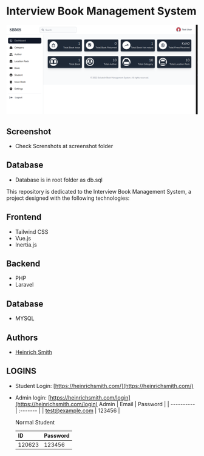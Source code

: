 # Interview Book Management System

![Alt Text](/screenshots/screenshot1.png)

## Screenshot
- Check Screnshots at screenshot folder

## Database
- Database is in root folder as db.sql


This repository is dedicated to the Interview Book Management System, a project designed with the following technologies:

## Frontend
- Tailwind CSS
- Vue.js
- Inertia.js

## Backend
- PHP
- Laravel

## Database
- MYSQL



## Authors

- [Heinrich Smith](https://www.github.com/heinirich)

## LOGINS

- Student Login: [https://heinrichsmith.com/](https://heinrichsmith.com/)
- Admin login: [https://heinrichsmith.com/login](https://heinrichsmith.com/login)
    Admin
    | Email                   | Password |
    | ----------              | :------- |
    | test@example.com        | 123456  |

    Normal Student
    
    | ID                   | Password |
    | ----------              | :------- |
    | 120623        | 123456  |


